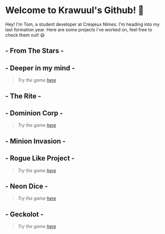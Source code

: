 # Welcome to Krawuul's Github! 👋

Hey! I'm Tom, a student developer at Créajeux Nîmes. I'm heading into my last formation year.
Here are some projects i've worked on, feel free to check them out! 😃

## - From The Stars -
## - Deeper in my mind -

> *Try the game [here](https://sobriket.itch.io/dimm)*

## - The Rite -
## - Dominion Corp -

> *Try the game [here](https://sobriket.itch.io/dominion)*

## - Minion Invasion -
## - Rogue Like Project -

> *Try the game [here](https://sobriket.itch.io/rogue-like-test)*

## - Neon Dice -

> *Try the game [here](https://flegmatik-surf.itch.io/neon-dice)*

## - Geckolot -

> *Try the game [here](https://mathieu-coutant.itch.io/geckolot)*

<!--
**Krawuul/Krawuul** is a ✨ _special_ ✨ repository because its `README.md` (this file) appears on your GitHub profile.

Here are some ideas to get you started:

- 🔭 I’m currently working on ...
- 🌱 I’m currently learning ...
- 👯 I’m looking to collaborate on ...
- 🤔 I’m looking for help with ...
- 💬 Ask me about ...
- 📫 How to reach me: ...
- 😄 Pronouns: ...
- ⚡ Fun fact: ...
-->
